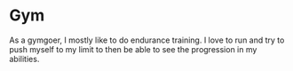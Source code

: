 # Gym

As a gymgoer, I mostly like to do endurance training. I love to run and try to push myself to my limit to then be able to see the progression in my abilities. 